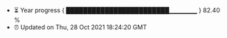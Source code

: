 - ⏳ Year progress { ████████████████████████▁▁▁▁▁▁ } 82.40 %
- ⏰ Updated on Thu, 28 Oct 2021 18:24:20 GMT

